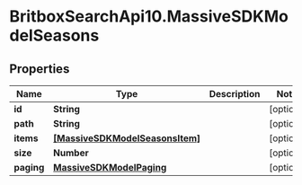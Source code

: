 # BritboxSearchApi10.MassiveSDKModelSeasons

## Properties
Name | Type | Description | Notes
------------ | ------------- | ------------- | -------------
**id** | **String** |  | [optional] 
**path** | **String** |  | [optional] 
**items** | [**[MassiveSDKModelSeasonsItem]**](MassiveSDKModelSeasonsItem.md) |  | [optional] 
**size** | **Number** |  | [optional] 
**paging** | [**MassiveSDKModelPaging**](MassiveSDKModelPaging.md) |  | [optional] 


